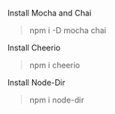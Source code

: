 Install Mocha and Chai
> npm i -D mocha chai

Install Cheerio
> npm i cheerio

Install Node-Dir
> npm i node-dir